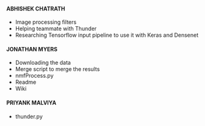 #### ABHISHEK CHATRATH

* Image processing filters
* Helping teammate with Thunder
* Researching Tensorflow input pipeline to use it with Keras and Densenet

#### JONATHAN MYERS
* Downloading the data
* Merge script to merge the results
* nmfProcess.py
* Readme
* Wiki

#### PRIYANK MALVIYA
* thunder.py
